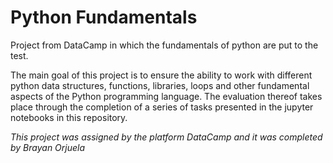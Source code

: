 # Python Fundamentals
Project from DataCamp in which the fundamentals of python are put to the test.

The main goal of this project is to ensure the ability to work with different python data structures, functions, libraries, loops and other fundamental aspects of the Python programming language. The evaluation thereof takes place through the completion of a series of tasks presented in the jupyter notebooks in this repository. 

_This project was assigned by the platform DataCamp and it was completed by Brayan Orjuela_
